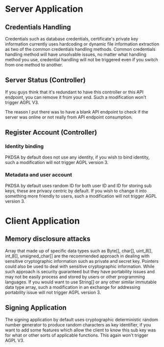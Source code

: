# Server Application

## Credentials Handling
Credentials such as database credentials, certificate's private key information currently uses hardcoding or dynamic file information extraction as two of the common credentials handling methods. Common credentials handling method will have unsolvable issues, no matter what handling method you use, credential handling will not be triggered even if you switch from one method to another. 

## Server Status (Controller)
If you guys think that it's redundant to have this controller or this API endpoint, you can remove it from your end. Such a modification won't trigger AGPL V3.

The reason I put there was to have a blank API endpoint to check if the server was online or not really from API endpoint consumption.

## Register Account (Controller)

### Identity binding
PKDSA by default does not use any identity, if you wish to bind identity, such a modification will not trigger AGPL version 3. 

### Metadata and user account
PKDSA by default uses random ID for both user ID and ID for storing sub keys, these are privacy centric by default. If you wish to change it into something more
friendly to users, such a modification will not trigger AGPL version 3. 

# Client Application

## Memory disclosure attacks
Array that made up of specific data types such as Byte[], char[], uint_8[], int_8[], unsigned_char[] are the recommended approach in dealing with sensitive cryptographic information such as private and secret key. Pointers could also be used to deal with sensitive cryptographic information. While such approach is security guaranteed but they have portability issues and may not be easily process and stored by users or other programming languages. If you would want to use String[] or any other similar immutable data type array, such a modification in an exchange for addressing portability issue will not trigger AGPL version 3.

## Signing Application
The signing application by default uses cryptographic deterministic random number generator to produce random characters as key identifier, if you want to add
some features which allow the client to know this sub key was for what or other sorts of applicable functions. This again won't trigger AGPL V3.

